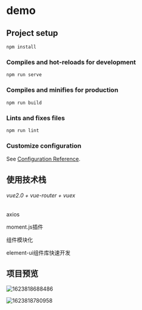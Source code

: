 # demo

## Project setup
```
npm install
```

### Compiles and hot-reloads for development
```
npm run serve
```

### Compiles and minifies for production
```
npm run build
```

### Lints and fixes files
```
npm run lint
```

### Customize configuration
See [Configuration Reference](https://cli.vuejs.org/config/).



## 使用技术栈

###### vue2.0 + vue-router  + vuex

axios

moment.js插件

组件模块化

element-ui组件库快速开发



## 项目预览

![1623818688486](../../../AppData/Roaming/Typora/typora-user-images/1623818688486.png)



![1623818780958](../../../AppData/Roaming/Typora/typora-user-images/1623818780958.png)

